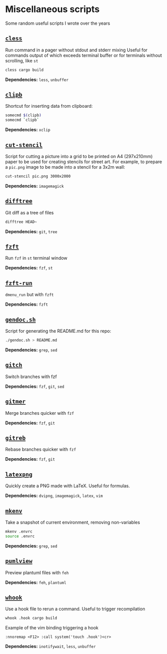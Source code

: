 # Miscellaneous scripts
Some random useful scripts I wrote over the years

## [`cless`](./cless)
Run command in a pager without stdout and stderr mixing
Useful for commands output of which exceeds terminal buffer
or for terminals without scrolling, like `st`
```sh
cless cargo build
```

**Dependencies:** `less`, `unbuffer`

## [`clipb`](./clipb)
Shortcut for inserting data from clipboard:
```sh
somecmd $(clipb)
somecmd `clipb`
```

**Dependencies:** `xclip`

## [`cut-stencil`](./cut-stencil)
Script for cutting a picture into a grid to be printed on A4 (297x210mm) paper to be used for creating stencils for street art.
For example, to prepare a `pic.png` image to be made into a stencil for a 3x2m wall:
```sh
cut-stencil pic.png 3000x2000
```

**Dependencies:** `imagemagick`

## [`difftree`](./difftree)
Git diff as a tree of files
```sh
difftree HEAD~
```

**Dependencies:** `git`, `tree`

## [`fzft`](./fzft)
Run `fzf` in `st` terminal window

**Dependencies:** `fzf`, `st`

## [`fzft-run`](./fzft-run)
`dmenu_run` but with `fzft`

**Dependencies:** `fzft`

## [`gendoc.sh`](./gendoc.sh)
Script for generating the README.md for this repo:
```sh
./gendoc.sh > README.md
```

**Dependencies:** `grep`, `sed`

## [`gitch`](./gitch)
Switch branches with fzf

**Dependencies:** `fzf`, `git`, `sed`

## [`gitmer`](./gitmer)
Merge branches quicker with `fzf`

**Dependencies:** `fzf`, `git`

## [`gitreb`](./gitreb)
Rebase branches quicker with `fzf`

**Dependencies:** `fzf`, `git`

## [`latexpng`](./latexpng)
Quickly create a PNG made with LaTeX. Useful for formulas.

**Dependencies:** `dvipng`, `imagemagick`, `latex`, `vim`

## [`mkenv`](./mkenv)
Take a snapshot of current environment, removing non-variables
```sh
mkenv .envrc
source .envrc
```

**Dependencies:** `grep`, `sed`

## [`pumlview`](./pumlview)
Preview plantuml files with `feh`

**Dependencies:** `feh`, `plantuml`

## [`whook`](./whook)
Use a hook file to rerun a command. Useful to trigger recompilation
```sh
whook .hook cargo build
```
Example of the vim binding triggering a hook
```vim
:nnoremap <F12> :call system('touch .hook')<cr>
```

**Dependencies:** `inotifywait`, `less`, `unbuffer`
